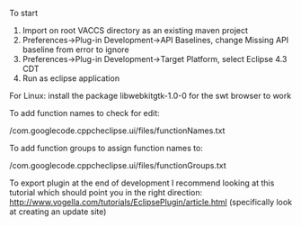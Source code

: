 To start
1. Import on root VACCS directory as an existing maven project
2. Preferences->Plug-in Development->API Baselines, change Missing API baseline from error to ignore
3. Preferences->Plug-in Development->Target Platform, select Eclipse 4.3 CDT
4. Run as eclipse application

For Linux:
install the package libwebkitgtk-1.0-0 for the swt browser to work

To add function names to check for edit:

/com.googlecode.cppcheclipse.ui/files/functionNames.txt

To add function groups to assign function names to:

/com.googlecode.cppcheclipse.ui/files/functionGroups.txt

To export plugin at the end of development I recommend looking at this tutorial which should point you in the right direction:
http://www.vogella.com/tutorials/EclipsePlugin/article.html (specifically look at creating an update site)
